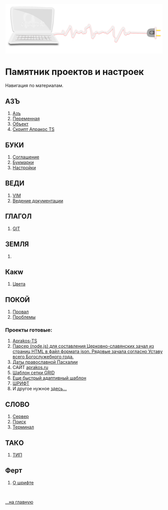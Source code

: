 <span id='navi-img' class="img" onclick="imgResize()">![img](./assets/svg/comp-2.svg)</span>

# Памятник проектов и настроек <span id="n1"></span>

<!-- - [ ] description нужно добавить общий ознакомительный (цель сайта) -->

Навигация по материалам.

## АЗЪ

1. [Азъ](az)
1. [Переменная](az-peremennaya)
1. [Объект](az-object)
2. [Скрипт Апракос TS](az-apr-ts)
<!-- 2. [My English](abc/readme) -->

## БУКИ

1. [Соглашение](buki)
2. [Букмарки](buki-bukmarki)
3. [Настройки](buki-set)

## ВЕДИ

1. [VIM](vedi-vim)
2. [Ведение документации](vedi-documents)

## ГЛАГОЛ

1. [GIT](glagol-git)

## ЗЕМЛЯ

1. []()

## Какw

1. [Цвета](kakw-colors)



## ПОКОЙ

1. [Провал](pokoy-proval)
2. [Проблемы](problems.md#navi)


### Проекты готовые:

  1. [Aprakos-TS](https://a374ru.github.io/aprakos-ts/)
  2. [Парсер (node.js) для составления Церковно-славянских зачал из страниц HTML в файл формата json. Рядовые зачала согласно Уставу всего Богослужебного года.](https://github.com/a374ru/aprakos-json)
  3. [Даты православной Пасхалии](https://a374ru.github.io/orthodox_easter_list/)
  4. САЙТ [aprakos.ru](https://a374ru.github.io/aprakos.ru)
  5. [Шаблон сетки GRID](https://a374ru.github.io/gridmonth/)
  6. [Еще быстрый адаптивный шаблон](https://a374ru.github.io/template-grid/)
  7. [ШРИФТ](https://a374ru.github.io/fontstest/)
  8. И другое нужное [здесь…](https://github.com/a374ru?tab=repositories)


## СЛОВО

1. [Сервер](slovo-server)
2. [Поиск](search-result)
3. [Терминал](slovo-shell)

## ТАКO

1. [ТИП](tako-type)

## Ферт

1. [О шрифте](fert-font)

<!-- <br>

Почитать *полностью* c полной навигацией лучше [здесь …](https://a374ru.readthedocs.io) -->

<br>

[…на главную](/)

<br>
